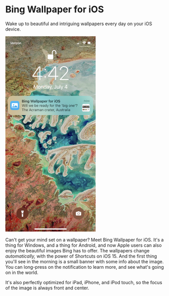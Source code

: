 # Bing Wallpaper for iOS
Wake up to beautiful and intriguing wallpapers every day on your iOS device.

<img src="https://raw.githubusercontent.com/Tech-How/Bing-Wallpaper-for-iOS/main/images/repo/readme/promo-1.png"/>

Can't get your mind set on a wallpaper? Meet Bing Wallpaper for iOS. It's a thing for Windows, and a thing for Android, and now Apple users can also enjoy the beautiful images Bing has to offer. The wallpapers change _automatically,_ with the power of Shortcuts on iOS 15. And the first thing you'll see in the morning is a small banner with some info about the image. You can long-press on the notification to learn more, and see what's going on in the world.

It's also perfectly optimized for iPad, iPhone, and iPod touch, so the focus of the image is always front and center.
